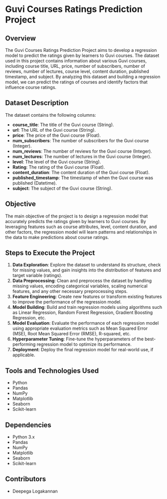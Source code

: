 # Guvi Courses Ratings Prediction Project

## Overview
The Guvi Courses Ratings Prediction Project aims to develop a regression model to predict the ratings given by learners to Guvi courses. The dataset used in this project contains information about various Guvi courses, including course title, URL, price, number of subscribers, number of reviews, number of lectures, course level, content duration, published timestamp, and subject. By analyzing this dataset and building a regression model, we can predict the ratings of courses and identify factors that influence course ratings.

## Dataset Description
The dataset contains the following columns:
- **course_title**: The title of the Guvi course (String).
- **url**: The URL of the Guvi course (String).
- **price**: The price of the Guvi course (Float).
- **num_subscribers**: The number of subscribers for the Guvi course (Integer).
- **num_reviews**: The number of reviews for the Guvi course (Integer).
- **num_lectures**: The number of lectures in the Guvi course (Integer).
- **level**: The level of the Guvi course (String).
- **Rating**: The rating of the Guvi course (Float).
- **content_duration**: The content duration of the Guvi course (Float).
- **published_timestamp**: The timestamp of when the Guvi course was published (Datetime).
- **subject**: The subject of the Guvi course (String).

## Objective
The main objective of the project is to design a regression model that accurately predicts the ratings given by learners to Guvi courses. By leveraging features such as course attributes, level, content duration, and other factors, the regression model will learn patterns and relationships in the data to make predictions about course ratings.

## Steps to Execute the Project
1. **Data Exploration**: Explore the dataset to understand its structure, check for missing values, and gain insights into the distribution of features and target variable (ratings).
2. **Data Preprocessing**: Clean and preprocess the dataset by handling missing values, encoding categorical variables, scaling numerical features, and any other necessary preprocessing steps.
3. **Feature Engineering**: Create new features or transform existing features to improve the performance of the regression model.
4. **Model Building**: Build and train regression models using algorithms such as Linear Regression, Random Forest Regression, Gradient Boosting Regression, etc.
5. **Model Evaluation**: Evaluate the performance of each regression model using appropriate evaluation metrics such as Mean Squared Error (MSE), Root Mean Squared Error (RMSE), R-squared, etc.
6. **Hyperparameter Tuning**: Fine-tune the hyperparameters of the best-performing regression model to optimize its performance.
7. **Deployment**: Deploy the final regression model for real-world use, if applicable.

## Tools and Technologies Used
- Python
- Pandas
- NumPy
- Matplotlib
- Seaborn
- Scikit-learn

## Dependencies
- Python 3.x
- Pandas
- NumPy
- Matplotlib
- Seaborn
- Scikit-learn

## Contributors
- Deepega Logakannan
